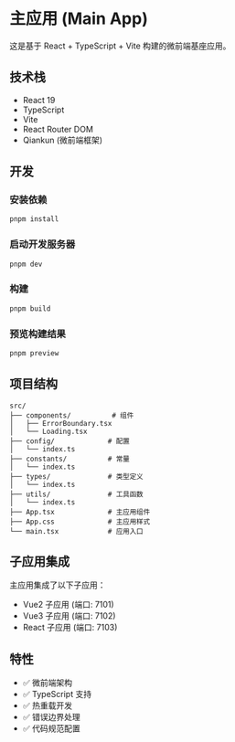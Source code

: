 # 主应用 (Main App)

这是基于 React + TypeScript + Vite 构建的微前端基座应用。

## 技术栈

- React 19
- TypeScript
- Vite
- React Router DOM
- Qiankun (微前端框架)

## 开发

### 安装依赖

```bash
pnpm install
```

### 启动开发服务器

```bash
pnpm dev
```

### 构建

```bash
pnpm build
```

### 预览构建结果

```bash
pnpm preview
```

## 项目结构

```
src/
├── components/          # 组件
│   ├── ErrorBoundary.tsx
│   └── Loading.tsx
├── config/             # 配置
│   └── index.ts
├── constants/          # 常量
│   └── index.ts
├── types/              # 类型定义
│   └── index.ts
├── utils/              # 工具函数
│   └── index.ts
├── App.tsx             # 主应用组件
├── App.css             # 主应用样式
└── main.tsx            # 应用入口
```

## 子应用集成

主应用集成了以下子应用：

- Vue2 子应用 (端口: 7101)
- Vue3 子应用 (端口: 7102)
- React 子应用 (端口: 7103)

## 特性

- ✅ 微前端架构
- ✅ TypeScript 支持
- ✅ 热重载开发
- ✅ 错误边界处理
- ✅ 代码规范配置
